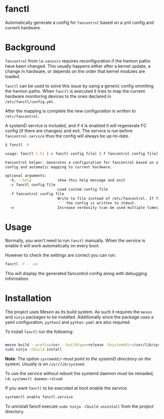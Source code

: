 # fanctl

Automatically generate a config for `fancontrol` based on a yml config and current hardware.

# Background

`fancontrol` from `lm-sensors` requires reconfiguration if the hwmon paths have been changed.
This usually happens either after a kernel update, a change in hardware, or depends on the 
order that kernel modules are loaded.

`fanctl` can be used to solve this issue by using a generic config ommiting the hwmon paths.
When `fanctl` is executed it tries to map the current hardware monitoring devices to the ones
declared in `/etc/fanctl/config.yml`.

After the mapping is complete the new configuration is written to `/etc/fancontrol`.

A systemD service is included, and if it is enabled it will regenerate FC config (if there are changes)
and exit. The service is run before `fancontrol.service` thus the config will always be up-to-date.

```bash
$ fanctl -h

usage: fanctl [-h] [-c fanctl config file] [-f fancontrol config file] [-v]

Fancontrol helper. Generates a configuration for fancontrol based on a fanctl
config and automatic mapping to current hardware.

optional arguments:
  -h, --help            show this help message and exit
  -c fanctl config file
                        Load custom config file
  -f fancontrol config file
                        Write to file instead of /etc/fancontrol. If file is
                        '-' the config is written to stdout.
  -v                    Increase verbosity (can be used multiple times)


```
# Usage

Normally, you won't need to run `fanctl` manually. When the service is enable it will work automatically on every boot.

However to check the settings are correct you can run:

```bash
fanctl -f - -vv
```

This will display the generated fancontrol config along with debugging information.


# Installation

The project uses Meson as its build system.
As such it requires the `meson`  and `ninja` packages to be installed.
Additionally since the package uses a yaml configuration, `python3` and `python-yaml` are also required. 

To install `fanctl` run the following:

```bash

meson build --prefix=/usr --buildtype=release -Dsystemddir=/usr/lib/systemd
sudo ninja -Cbuild install

```
**Note**: _The option `systemddir` must point to the systemD directrory on the system. Usually is on `/usr/lib/systemd`._

To use the service without reboot the systemd daemon must be reloaded, i.e. `systemctl daemon-reload`

If you want `fanctl` to be executed at boot enable the service.
```bash
systemctl enable fanctl.service

```


To uninstall fanctl execute `sudo ninja -Cbuild uninstall` from the project directory.


